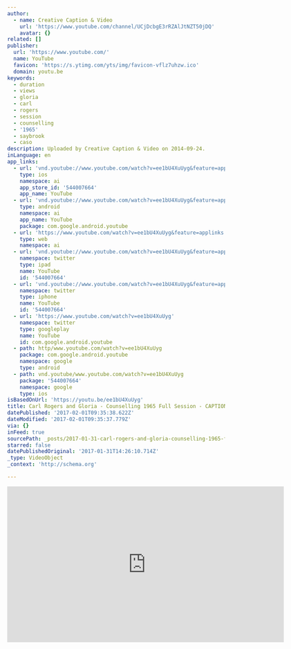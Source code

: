 ```yaml
---
author:
  - name: Creative Caption & Video
    url: 'https://www.youtube.com/channel/UCjDcbgE3rRZAlJtNZT50jDQ'
    avatar: {}
related: []
publisher:
  url: 'https://www.youtube.com/'
  name: YouTube
  favicon: 'https://s.ytimg.com/yts/img/favicon-vflz7uhzw.ico'
  domain: youtu.be
keywords:
  - duration
  - views
  - gloria
  - carl
  - rogers
  - session
  - counselling
  - '1965'
  - saybrook
  - caso
description: Uploaded by Creative Caption & Video on 2014-09-24.
inLanguage: en
app_links:
  - url: 'vnd.youtube://www.youtube.com/watch?v=ee1bU4XuUyg&feature=applinks'
    type: ios
    namespace: ai
    app_store_id: '544007664'
    app_name: YouTube
  - url: 'vnd.youtube://www.youtube.com/watch?v=ee1bU4XuUyg&feature=applinks'
    type: android
    namespace: ai
    app_name: YouTube
    package: com.google.android.youtube
  - url: 'https://www.youtube.com/watch?v=ee1bU4XuUyg&feature=applinks'
    type: web
    namespace: ai
  - url: 'vnd.youtube://www.youtube.com/watch?v=ee1bU4XuUyg&feature=applinks'
    namespace: twitter
    type: ipad
    name: YouTube
    id: '544007664'
  - url: 'vnd.youtube://www.youtube.com/watch?v=ee1bU4XuUyg&feature=applinks'
    namespace: twitter
    type: iphone
    name: YouTube
    id: '544007664'
  - url: 'https://www.youtube.com/watch?v=ee1bU4XuUyg'
    namespace: twitter
    type: googleplay
    name: YouTube
    id: com.google.android.youtube
  - path: http/www.youtube.com/watch?v=ee1bU4XuUyg
    package: com.google.android.youtube
    namespace: google
    type: android
  - path: vnd.youtube/www.youtube.com/watch?v=ee1bU4XuUyg
    package: '544007664'
    namespace: google
    type: ios
isBasedOnUrl: 'https://youtu.be/ee1bU4XuUyg'
title: Carl Rogers and Gloria - Counselling 1965 Full Session - CAPTIONED
datePublished: '2017-02-01T09:35:38.622Z'
dateModified: '2017-02-01T09:35:37.779Z'
via: {}
inFeed: true
sourcePath: _posts/2017-01-31-carl-rogers-and-gloria-counselling-1965-full-session-cap.md
starred: false
datePublishedOriginal: '2017-01-31T14:26:10.714Z'
_type: VideoObject
_context: 'http://schema.org'

---
```

<iframe src="https://cdn.embedly.com/widgets/media.html?src=https%3A%2F%2Fwww.youtube.com%2Fembed%2Fee1bU4XuUyg%3Ffeature%3Doembed&amp;url=http%3A%2F%2Fwww.youtube.com%2Fwatch%3Fv%3Dee1bU4XuUyg&amp;image=https%3A%2F%2Fi.ytimg.com%2Fvi%2Fee1bU4XuUyg%2Fhqdefault.jpg&amp;key=b7d04c9b404c499eba89ee7072e1c4f7&amp;type=text%2Fhtml&amp;schema=youtube" width="640" height="360" scrolling="no" frameborder="0" allowfullscreen="" style=""></iframe>